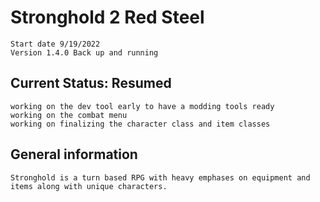 # Stronghold 2 Red Steel

    Start date 9/19/2022
    Version 1.4.0 Back up and running

## Current Status: Resumed

    working on the dev tool early to have a modding tools ready
    working on the combat menu
    working on finalizing the character class and item classes

## General information

    Stronghold is a turn based RPG with heavy emphases on equipment and items along with unique characters.
